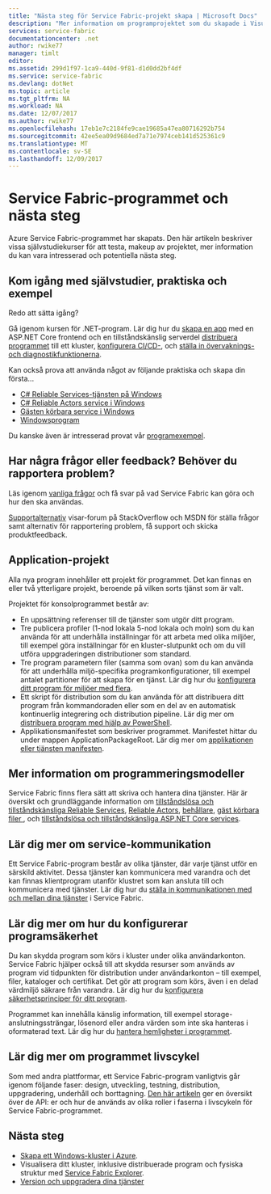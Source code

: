 ```yaml
---
title: "Nästa steg för Service Fabric-projekt skapa | Microsoft Docs"
description: "Mer information om programprojektet som du skapade i Visual Studio.  Lär dig hur du skapar tjänster med hjälp av självstudier och lära dig mer om hur du utvecklar Service Fabric-tjänster."
services: service-fabric
documentationcenter: .net
author: rwike77
manager: timlt
editor: 
ms.assetid: 299d1f97-1ca9-440d-9f81-d1d0dd2bf4df
ms.service: service-fabric
ms.devlang: dotNet
ms.topic: article
ms.tgt_pltfrm: NA
ms.workload: NA
ms.date: 12/07/2017
ms.author: rwike77
ms.openlocfilehash: 17eb1e7c2184fe9cae19685a47ea80716292b754
ms.sourcegitcommit: 42ee5ea09d9684ed7a71e7974ceb141d525361c9
ms.translationtype: MT
ms.contentlocale: sv-SE
ms.lasthandoff: 12/09/2017
---
```

# <a name="your-service-fabric-application-and-next-steps"></a>Service Fabric-programmet och nästa steg
Azure Service Fabric-programmet har skapats. Den här artikeln beskriver vissa självstudiekurser för att testa, makeup av projektet, mer information du kan vara intresserad och potentiella nästa steg.

## <a name="get-started-with-tutorials-walk-throughs-and-samples"></a>Kom igång med självstudier, praktiska och exempel
Redo att sätta igång?  

Gå igenom kursen för .NET-program. Lär dig hur du [skapa en app](service-fabric-tutorial-create-dotnet-app.md) med en ASP.NET Core frontend och en tillståndskänslig serverdel [distribuera programmet](service-fabric-tutorial-deploy-app-to-party-cluster.md) till ett kluster, [konfigurera CI/CD-](service-fabric-tutorial-deploy-app-with-cicd-vsts.md), och [ställa in övervaknings- och diagnostikfunktionerna](service-fabric-tutorial-monitoring-aspnet.md).

Kan också prova att använda något av följande praktiska och skapa din första...
- [C# Reliable Services-tjänsten på Windows](service-fabric-reliable-services-quick-start.md) 
- [C# Reliable Actors service i Windows](service-fabric-reliable-actors-get-started.md) 
- [Gästen körbara service i Windows](quickstart-guest-app.md) 
- [Windowsprogram](service-fabric-get-started-containers.md) 

Du kanske även är intresserad provat vår [programexempel](http://aka.ms/servicefabricsamples).

## <a name="have-questions-or-feedback--need-to-report-an-issue"></a>Har några frågor eller feedback?  Behöver du rapportera problem?
Läs igenom [vanliga frågor](service-fabric-common-questions.md) och få svar på vad Service Fabric kan göra och hur den ska användas.

[Supportalternativ](service-fabric-support.md) visar-forum på StackOverflow och MSDN för ställa frågor samt alternativ för rapportering problem, få support och skicka produktfeedback.

## <a name="the-application-project"></a>Application-projekt
Alla nya program innehåller ett projekt för programmet. Det kan finnas en eller två ytterligare projekt, beroende på vilken sorts tjänst som är valt.

Projektet för konsolprogrammet består av:

* En uppsättning referenser till de tjänster som utgör ditt program.
* Tre publicera profiler (1-nod lokala 5-nod lokala och moln) som du kan använda för att underhålla inställningar för att arbeta med olika miljöer, till exempel göra inställningar för en kluster-slutpunkt och om du vill utföra uppgraderingen distributioner som standard.
* Tre program parametern filer (samma som ovan) som du kan använda för att underhålla miljö-specifika programkonfigurationer, till exempel antalet partitioner för att skapa för en tjänst. Lär dig hur du [konfigurera ditt program för miljöer med flera](service-fabric-manage-multiple-environment-app-configuration.md).
* Ett skript för distribution som du kan använda för att distribuera ditt program från kommandoraden eller som en del av en automatisk kontinuerlig integrering och distribution pipeline. Lär dig mer om [distribuera program med hjälp av PowerShell](service-fabric-deploy-remove-applications.md).
* Applikationsmanifestet som beskriver programmet. Manifestet hittar du under mappen ApplicationPackageRoot. Lär dig mer om [applikationen eller tjänsten manifesten](service-fabric-application-model.md).



## <a name="learn-more-about-the-programming-models"></a>Mer information om programmeringsmodeller
Service Fabric finns flera sätt att skriva och hantera dina tjänster.  Här är översikt och grundläggande information om [tillståndslösa och tillståndskänsliga Reliable Services](service-fabric-reliable-services-introduction.md), [Reliable Actors](service-fabric-reliable-actors-introduction.md), [behållare](service-fabric-containers-overview.md), [gäst körbara filer ](service-fabric-deploy-existing-app.md), och [tillståndslösa och tillståndskänsliga ASP.NET Core services](service-fabric-reliable-services-communication-aspnetcore.md).

## <a name="learn-about-service-communication"></a>Lär dig mer om service-kommunikation
Ett Service Fabric-program består av olika tjänster, där varje tjänst utför en särskild aktivitet. Dessa tjänster kan kommunicera med varandra och det kan finnas klientprogram utanför klustret som kan ansluta till och kommunicera med tjänster. Lär dig hur du [ställa in kommunikationen med och mellan dina tjänster](service-fabric-connect-and-communicate-with-services.md) i Service Fabric. 

## <a name="learn-about-configuring-application-security"></a>Lär dig mer om hur du konfigurerar programsäkerhet
Du kan skydda program som körs i kluster under olika användarkonton. Service Fabric hjälper också till att skydda resurser som används av program vid tidpunkten för distribution under användarkonton – till exempel, filer, kataloger och certifikat. Det gör att program som körs, även i en delad värdmiljö säkrare från varandra.  Lär dig hur du [konfigurera säkerhetsprinciper för ditt program](service-fabric-application-runas-security.md).

Programmet kan innehålla känslig information, till exempel storage-anslutningssträngar, lösenord eller andra värden som inte ska hanteras i oformaterad text. Lär dig hur du [hantera hemligheter i programmet](service-fabric-application-secret-management.md).

## <a name="learn-about-the-application-lifecycle"></a>Lär dig mer om programmet livscykel
Som med andra plattformar, ett Service Fabric-program vanligtvis går igenom följande faser: design, utveckling, testning, distribution, uppgradering, underhåll och borttagning. [Den här artikeln](service-fabric-application-lifecycle.md) ger en översikt över de API: er och hur de används av olika roller i faserna i livscykeln för Service Fabric-programmet.

## <a name="next-steps"></a>Nästa steg
- [Skapa ett Windows-kluster i Azure](service-fabric-tutorial-create-vnet-and-windows-cluster.md).
- Visualisera ditt kluster, inklusive distribuerade program och fysiska struktur med [Service Fabric Explorer](service-fabric-visualizing-your-cluster.md).
- [Version och uppgradera dina tjänster](service-fabric-application-upgrade-tutorial.md)


